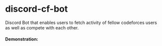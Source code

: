 # discord-cf-bot

Discord Bot that enables users to fetch activity of fellow codeforces users as well as compete with each other.

#### Demonstration: